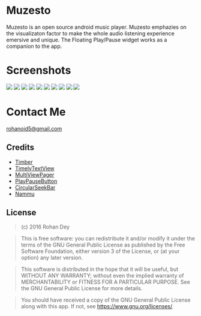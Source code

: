 # Muzesto
Muzesto is an open source android music player. Muzesto emphazies on the visualizaton factor to make the whole audio listening experience
emersive and unique. The Floating Play/Pause widget works as a companion to the app. 

# Screenshots
![](https://raw.githubusercontent.com/rohanoid5/Muzesto/master/Screenshot/Screenshot_2016-06-22-18-15-19-067.jpeg)
![](https://raw.githubusercontent.com/rohanoid5/Muzesto/master/Screenshot/Screenshot_2016-06-22-18-16-29-968.jpeg)
![](https://raw.githubusercontent.com/rohanoid5/Muzesto/master/Screenshot/Screenshot_2016-06-22-18-17-52-647.jpeg)
![](https://raw.githubusercontent.com/rohanoid5/Muzesto/master/Screenshot/Screenshot_2016-06-22-18-18-23-832.jpeg)
![](https://raw.githubusercontent.com/rohanoid5/Muzesto/master/Screenshot/Screenshot_2016-06-23-00-36-41-263.jpeg)
![](https://raw.githubusercontent.com/rohanoid5/Muzesto/master/Screenshot/Screenshot_2016-06-22-18-20-41-357.jpeg)
![](https://raw.githubusercontent.com/rohanoid5/Muzesto/master/Screenshot/Screenshot_2016-06-22-18-20-48-627.jpeg)
![](https://raw.githubusercontent.com/rohanoid5/Muzesto/master/Screenshot/Screenshot_2016-06-22-18-20-54-947.jpeg)
![](https://raw.githubusercontent.com/rohanoid5/Muzesto/master/Screenshot/Screenshot_2016-06-22-18-19-07-785.jpeg)
![](https://raw.githubusercontent.com/rohanoid5/Muzesto/master/Screenshot/Screenshot_2016-06-22-18-17-02-709.jpeg)

# Contact Me
rohanoid5@gmail.com

## Credits
* [Timber](https://github.com/naman14/Timber)
* [TimelyTextView](https://github.com/adnan-SM/TimelyTextView)
* [MultiViewPager](https://github.com/Pixplicity/MultiViewPager)
* [PlayPauseButton](https://github.com/recruit-lifestyle/PlayPauseButton)
* [CircularSeekBar](https://github.com/devadvance/circularseekbar)
* [Nammu](https://github.com/tajchert/Nammu)

## License

>(c) 2016 Rohan Dey 

>This is free software: you can redistribute it and/or modify it under the terms of the GNU General Public License as published by the Free Software Foundation, either version 3 of the License, or (at your option) any later version. 

>This software is distributed in the hope that it will be useful, but WITHOUT ANY WARRANTY; without even the implied warranty of MERCHANTABILITY or FITNESS FOR A PARTICULAR PURPOSE. See the GNU General Public License for more details. 

>You should have received a copy of the GNU General Public License along with this app. If not, see <https://www.gnu.org/licenses/>.
